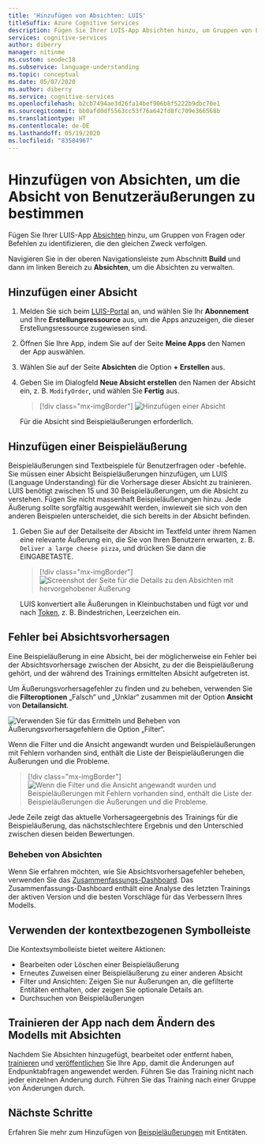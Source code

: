 ```yaml
---
title: 'Hinzufügen von Absichten: LUIS'
titleSuffix: Azure Cognitive Services
description: Fügen Sie Ihrer LUIS-App Absichten hinzu, um Gruppen von Fragen oder Befehlen zu identifizieren, die den gleichen Zweck verfolgen.
services: cognitive-services
author: diberry
manager: nitinme
ms.custom: seodec18
ms.subservice: language-understanding
ms.topic: conceptual
ms.date: 05/07/2020
ms.author: diberry
ms.service: cognitive-services
ms.openlocfilehash: b2cb7494ae3d26fa14bef906b8f5222b9dbc70e1
ms.sourcegitcommit: bb0afd0df5563cc53f76a642fd8fc709e366568b
ms.translationtype: HT
ms.contentlocale: de-DE
ms.lasthandoff: 05/19/2020
ms.locfileid: "83584967"
---
```

# <a name="add-intents-to-determine-user-intention-of-utterances"></a>Hinzufügen von Absichten, um die Absicht von Benutzeräußerungen zu bestimmen

Fügen Sie Ihrer LUIS-App [Absichten](luis-concept-intent.md) hinzu, um Gruppen von Fragen oder Befehlen zu identifizieren, die den gleichen Zweck verfolgen.

Navigieren Sie in der oberen Navigationsleiste zum Abschnitt **Build** und dann im linken Bereich zu **Absichten**, um die Absichten zu verwalten.

## <a name="add-intent"></a>Hinzufügen einer Absicht

1. Melden Sie sich beim [LUIS-Portal](https://www.luis.ai) an, und wählen Sie Ihr **Abonnement** und Ihre **Erstellungsressource** aus, um die Apps anzuzeigen, die dieser Erstellungsressource zugewiesen sind.
1. Öffnen Sie Ihre App, indem Sie auf der Seite **Meine Apps** den Namen der App auswählen.
1. Wählen Sie auf der Seite **Absichten** die Option **+ Erstellen** aus.
1. Geben Sie im Dialogfeld **Neue Absicht erstellen** den Namen der Absicht ein, z. B. `ModifyOrder`, und wählen Sie **Fertig** aus.

    > [!div class="mx-imgBorder"]
    > ![Hinzufügen einer Absicht](./media/luis-how-to-add-intents/Addintent-dialogbox.png)

    Für die Absicht sind Beispieläußerungen erforderlich.

## <a name="add-an-example-utterance"></a>Hinzufügen einer Beispieläußerung

Beispieläußerungen sind Textbeispiele für Benutzerfragen oder -befehle. Sie müssen einer Absicht Beispieläußerungen hinzufügen, um LUIS (Language Understanding) für die Vorhersage dieser Absicht zu trainieren. LUIS benötigt zwischen 15 und 30 Beispieläußerungen, um die Absicht zu verstehen. Fügen Sie nicht massenhaft Beispieläußerungen hinzu. Jede Äußerung sollte sorgfältig ausgewählt werden, inwieweit sie sich von den anderen Beispielen unterscheidet, die sich bereits in der Absicht befinden.

1. Geben Sie auf der Detailseite der Absicht im Textfeld unter ihrem Namen eine relevante Äußerung ein, die Sie von Ihren Benutzern erwarten, z. B. `Deliver a large cheese pizza`, und drücken Sie dann die EINGABETASTE.

    > [!div class="mx-imgBorder"]
    > ![Screenshot der Seite für die Details zu den Absichten mit hervorgehobener Äußerung](./media/luis-how-to-add-intents/add-new-utterance-to-intent.png)

    LUIS konvertiert alle Äußerungen in Kleinbuchstaben und fügt vor und nach [Token](luis-language-support.md#tokenization), z. B. Bindestrichen, Leerzeichen ein.

<a name="#intent-prediction-discrepancy-errors"></a>

## <a name="intent-prediction-errors"></a>Fehler bei Absichtsvorhersagen

Eine Beispieläußerung in eine Absicht, bei der möglicherweise ein Fehler bei der Absichtsvorhersage zwischen der Absicht, zu der die Beispieläußerung gehört, und der während des Trainings ermittelten Absicht aufgetreten ist.

Um Äußerungsvorhersagefehler zu finden und zu beheben, verwenden Sie die **Filteroptionen** „Falsch“ und „Unklar“ zusammen mit der Option **Ansicht** von **Detailansicht**.

![Verwenden Sie für das Ermitteln und Beheben von Äußerungsvorhersagefehlern die Option „Filter“.](./media/luis-how-to-add-intents/find-intent-prediction-errors.png)

Wenn die Filter und die Ansicht angewandt wurden und Beispieläußerungen mit Fehlern vorhanden sind, enthält die Liste der Beispieläußerungen die Äußerungen und die Probleme.

> [!div class="mx-imgBorder"]
> ![![Wenn die Filter und die Ansicht angewandt wurden und Beispieläußerungen mit Fehlern vorhanden sind, enthält die Liste der Beispieläußerungen die Äußerungen und die Probleme.](./media/luis-how-to-add-intents/find-errors-in-utterances.png)](./media/luis-how-to-add-intents/find-errors-in-utterances.png#lightbox)

Jede Zeile zeigt das aktuelle Vorhersageergebnis des Trainings für die Beispieläußerung, das nächstschlechtere Ergebnis und den Unterschied zwischen diesen beiden Bewertungen.

### <a name="fixing-intents"></a>Beheben von Absichten

Wenn Sie erfahren möchten, wie Sie Absichtsvorhersagefehler beheben, verwenden Sie das [Zusammenfassungs-Dashboard](luis-how-to-use-dashboard.md). Das Zusammenfassungs-Dashboard enthält eine Analyse des letzten Trainings der aktiven Version und die besten Vorschläge für das Verbessern Ihres Modells.

## <a name="using-the-contextual-toolbar"></a>Verwenden der kontextbezogenen Symbolleiste

Die Kontextsymbolleiste bietet weitere Aktionen:

* Bearbeiten oder Löschen einer Beispieläußerung
* Erneutes Zuweisen einer Beispieläußerung zu einer anderen Absicht
* Filter und Ansichten: Zeigen Sie nur Äußerungen an, die gefilterte Entitäten enthalten, oder zeigen Sie optionale Details an.
* Durchsuchen von Beispieläußerungen

## <a name="train-your-app-after-changing-model-with-intents"></a>Trainieren der App nach dem Ändern des Modells mit Absichten

Nachdem Sie Absichten hinzugefügt, bearbeitet oder entfernt haben, [trainieren](luis-how-to-train.md) und [veröffentlichen](luis-how-to-publish-app.md) Sie Ihre App, damit die Änderungen auf Endpunktabfragen angewendet werden. Führen Sie das Training nicht nach jeder einzelnen Änderung durch. Führen Sie das Training nach einer Gruppe von Änderungen durch.

## <a name="next-steps"></a>Nächste Schritte

Erfahren Sie mehr zum Hinzufügen von [Beispieläußerungen](luis-how-to-add-example-utterances.md) mit Entitäten.
